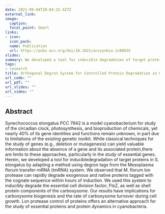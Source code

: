 ```yaml
---
date: 2021-09-04T20:04:32.427Z
external_link:
image:
  caption:
  focal_point: Smart
links:
- icon:
  icon_pack:
  name: Publication
  url: https://pubs.acs.org/doi/10.1021/acssynbio.1c00035
slides:
summary: We developed a tool for inducible degradation of target proteins in cyanobacteria.
tags:
- research
title: Orthogonal Degron System for Controlled Protein Degradation in Cyanobacteria
url_code: ""
url_pdf: ""
url_slides: ""
url_video: ""
---
```


## Abstract
Synechococcus elongatus PCC 7942 is a model cyanobacterium for study of the circadian clock, photosynthesis, and bioproduction of chemicals, yet nearly 40% of its gene identities and functions remain unknown, in part due to limitations of the existing genetic toolkit. While classical techniques for the study of genes (e.g., deletion or mutagenesis) can yield valuable information about the absence of a gene and its associated protein,there are limits to these approaches, particularly in the study of essential genes.
Herein, we developed a tool for inducibledegradation of target proteins in S. elongatus by adapting a method using degron tags from the Mesoplasma florum transfer-mRNA (tmRNA) system. We observed that M. florum lon protease can rapidly degrade exogenous and native proteins tagged with the cognate sequence within hours of induction. We used this system to inducibly degrade the essential cell division factor, FtsZ, as well as shell protein components of the carboxysome. Our results have implications for carboxysome biogenesis and the rate of carboxysome turnover during cell growth. Lon protease control of proteins offers an alternative approach for the study of essential proteins and protein dynamics in cyanobacteria.